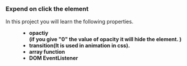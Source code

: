 <h3> Expend on click the element</h3>
<dl>
  <dt> In this project you will learn the following properties.</dt>
       <dd>
           <ul>
             <li><b>opactiy</li> (if you give "0" the value of opacity it will hide the element. )</li>
             <li><b>transition</b>(It is used in animation in css).
             </li>
             <li>array function</li>
             <li>DOM EventListener</li>
           </ul>
       </dd>
</dl>